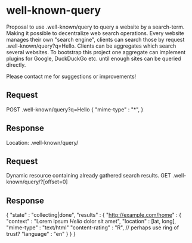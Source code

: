 # well-known-query
Proposal to use .well-known/query to query a website by a search-term. Making it possible to decentralize web search operations. Every website manages their own "search engine", clients can search those by request .well-known/query?q=Hello. Clients can be aggregates which search several websites. To bootstrap this project one aggregate can implement plugins for Google, DuckDuckGo etc. until enough sites can be queried directly.

Please contact me for suggestions or improvements!

## Request
POST .well-known/query?q=Hello
{
  "mime-type" : "*",
}

## Response
Location: .well-known/query/<SEARCH-ID>
  
## Request
Dynamic resource containing already gathered search results. 
GET .well-known/query/<SEARCH-ID>?[offset=0]

## Response
{
  "state" : "collecting|done",
  "results" : {
    "http://example.com/home" : {
      "context" : "Lorem ipsum *Hello* dolor sit amet",
      "location" : [lat, long],
      "mime-type" : "text/html"
      "content-rating" : "R", // perhaps use ring of trust?
      "language" : "en"
    }
  }
}



